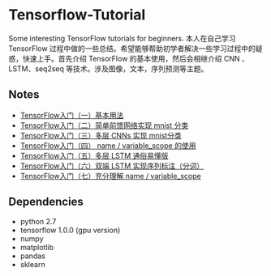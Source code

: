 # Tensorflow-Tutorial
Some interesting TensorFlow tutorials for beginners.
本人在自己学习 TensorFlow 过程中做的一些总结。希望能够帮助初学者解决一些学习过程中的疑惑，快速上手。首先介绍 TensorFlow 的基本使用，然后会相继介绍 CNN 、LSTM、seq2seq 等技术。涉及图像，文本，序列预测等主题。

## Notes
- [TensorFlow入门（一）基本用法](http://blog.csdn.net/jerr__y/article/details/57084008)
- [TensorFlow入门（二）简单前馈网络实现 mnist 分类](http://blog.csdn.net/jerr__y/article/details/57084077)
- [TensorFlow入门（三）多层 CNNs 实现 mnist分类](http://blog.csdn.net/jerr__y/article/details/57086434)
- [TensorFlow入门（四） name / variable_scope 的使用](http://blog.csdn.net/jerr__y/article/details/60877873)
- [TensorFlow入门（五）多层 LSTM 通俗易懂版](http://blog.csdn.net/jerr__y/article/details/61195257)
- [TensorFlow入门（六）双端 LSTM 实现序列标注（分词）](http://blog.csdn.net/jerr__y/article/details/70471066)
- [TensorFlow入门（七）充分理解 name / variable_scope](http://blog.csdn.net/Jerr__y/article/details/70809528)

## Dependencies
- python 2.7
- tensorflow 1.0.0 (gpu version)
- numpy
- matplotlib
- pandas
- sklearn
